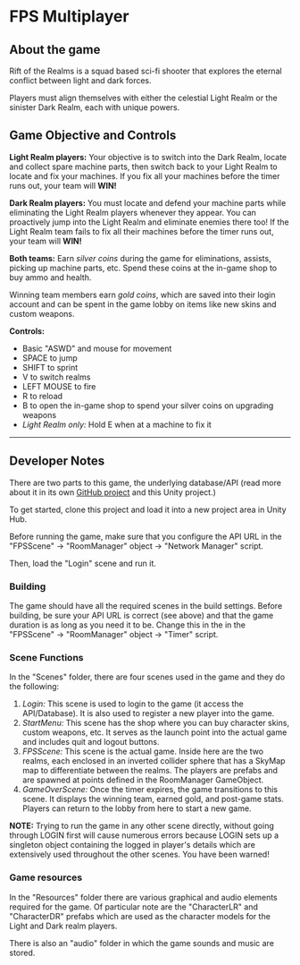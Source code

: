 # FPS Multiplayer

## About the game
Rift of the Realms is a squad based sci-fi shooter that explores the eternal conflict between light and dark forces.

Players must align themselves with either the celestial Light Realm or the sinister Dark Realm, each with unique powers.

## Game Objective and Controls
**Light Realm players:** Your objective is to switch into the Dark Realm, locate and collect spare machine parts, then switch
back to your Light Realm to locate and fix your machines. If you fix all your machines before the timer
runs out, your team will **WIN!**

**Dark Realm players:** You must locate and defend your machine parts while eliminating the Light Realm players whenever they appear. You can proactively jump into the Light Realm and eliminate enemies there too! If the Light Realm team fails to fix all their machines before the timer runs out, your team will **WIN!**

**Both teams:** Earn *silver coins* during the game for eliminations, assists, picking up machine parts, etc. Spend these coins at the in-game shop to buy ammo and health.

Winning team members earn *gold coins*, which are saved into their login account and can be spent in the game lobby 
on items like new skins and custom weapons.


**Controls:**
* Basic "ASWD" and mouse for movement
* SPACE to jump
* SHIFT to sprint
* V to switch realms
* LEFT MOUSE to fire
* R to reload
* B to open the in-game shop to spend your silver coins on upgrading weapons
* *Light Realm only:* Hold E when at a machine to fix it

***

## Developer Notes

There are two parts to this game, the underlying database/API (read more about it in its own [GitHub project](https://github.com/mollymcgames) and this Unity project.)

To get started, clone this project and load it into a new project area in Unity Hub.

Before running the game, make sure that you configure the API URL in the "FPSScene" -> "RoomManager" object -> "Network Manager" script.

Then, load the "Login" scene and run it.

### Building
The game should have all the required scenes in the build settings. Before building, be sure your API URL is correct (see above) and that the game duration is as long as you need it to be. Change this in the in the 
"FPSScene" -> "RoomManager" object -> "Timer" script.

### Scene Functions
In the "Scenes" folder, there are four scenes used in the game and they do the following:
1. *Login:* This scene is used to login to the game (it access the API/Database). It is also used to register a new player
into the game.
1. *StartMenu:* This scene has the shop where you can buy character skins, custom weapons, etc. It serves as the launch point into the actual game and includes quit and logout buttons.
1. *FPSScene:* This scene is the actual game. Inside here are the two realms, each enclosed in an inverted collider sphere that
has a SkyMap map to differentiate between the realms. The players are prefabs and are spawned at points defined 
in the RoomManager GameObject.
1. *GameOverScene:* Once the timer expires, the game transitions to this scene. It displays the winning team, earned gold, and post-game stats. Players can return to the lobby from here to start a new game.

**NOTE:** Trying to run the game in any other scene directly, without going through LOGIN first will cause
numerous errors because LOGIN sets up a singleton object containing the logged in player's details which are
extensively used throughout the other scenes. You have been warned! 

### Game resources
In the "Resources" folder there are various graphical and audio elements required for the game. Of particular 
note are the "CharacterLR" and "CharacterDR" prefabs which are used as the character models for the Light and 
Dark realm players.

There is also an "audio" folder in which the game sounds and music are stored.

